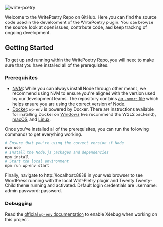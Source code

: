 ![write-poetry](https://github.com/giacomo-secchi/write-poetry/assets/13584040/c51ec84c-9f4e-46eb-819d-5d9af34dceec)

Welcome to the WritePoetry Repo on GitHub. Here you can find the source code used in the development of the WritePoetry plugin. You can browse the source, look at open issues, contribute code, and keep tracking of ongoing development.

## Getting Started

To get up and running within the WritePoetry Repo, you will need to make sure that you have installed all of the prerequisites.

### Prerequisites

-   [NVM](https://github.com/nvm-sh/nvm#installing-and-updating): While you can always install Node through other means, we recommend using NVM to ensure you're aligned with the version used by our development teams. The repository contains [an `.nvmrc` file](.nvmrc) which helps ensure you are using the correct version of Node.
-   [Docker](https://docs.docker.com/get-docker/):     `wp-env` is powered by Docker. There are instructions available for installing Docker on [Windows](https://docs.docker.com/desktop/install/windows-install/) (we recommend the WSL2 backend), [macOS](https://docs.docker.com/docker-for-mac/install/), and [Linux](https://docs.docker.com/desktop/install/linux-install/).

Once you've installed all of the prerequisites, you can run the following commands to get everything working.

```bash
# Ensure that you're using the correct version of Node
nvm use
# Install the Node.js packages and dependencies 
npm install
# Start the local environment 
npm run wp-env start
```
Finally, navigate to http://localhost:8888 in your web browser to see WordPress running with the local WritePietry plugin and Twenty Twenty-Child theme running and activated. Default login credentials are username: admin password: password.

### Debugging
Read the [official `wp-env` documentation](https://github.com/WordPress/gutenberg/tree/trunk/packages/env#using-xdebug) to enable Xdebug when working on this project.